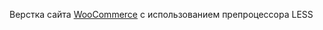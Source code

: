 Верстка сайта <a href="https://romanshliakhov.github.io/WooCommerce/">WooCommerce</a> с использованием препроцессора LESS
